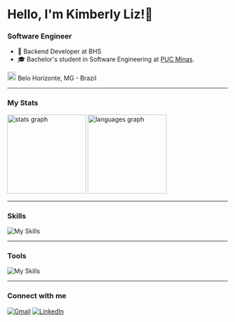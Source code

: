 # Hello, I'm Kimberly Liz!👋

### Software Engineer

- 💼 Backend Developer at BHS
- 🎓 Bachelor's student in Software Engineering at [PUC Minas](https://www.pucminas.br/unidade/praca-da-liberdade/ensino/graduacao/Paginas/Engenharia-de-Software.aspx).

<img src="https://i.imgur.com/iaD74Rp.png" width="20" height="20" > Belo Horizonte, MG - Brazil

_____

### My Stats 

<div>
  <img src="https://github-readme-stats.vercel.app/api?username=kspencerl&show_icons=true&count_private=true&theme=codeSTACKr&hide_border=true&order=1"  height="180em" alt="stats graph"  />
  <img src="https://github-readme-stats.vercel.app/api/top-langs?username=kspencerl&locale=en&hide_title=false&layout=compact&card_width=320&langs_count=6&theme=codeSTACKr&hide_border=true&order=2"  height="180em" alt="languages graph"  /> 
  </div>

_____

### Skills

![My Skills](https://skillicons.dev/icons?i=java,spring,python,nodejs,flutter,js,c)

_____

### Tools

![My Skills](https://skillicons.dev/icons?i=git,docker,aws,postgres,postman,vscode,figma)

___
### Connect with me
<div align="left">
  <a href = "mailto:kimberlylizsl@gmail.com"><img src="https://img.shields.io/badge/Gmail-D14836?style=for-the-badge&logo=gmail&logoColor=white" target="_blank" title="Gmail" alt="Gmail" ></a>
  <a href="https://www.linkedin.com/in/kimberly-lourenco/" target="_blank"><img src="https://img.shields.io/badge/-LinkedIn-%230077B5?style=for-the-badge&logo=linkedin&logoColor=white" target="_blank" title="LinkedIn" alt="LinkedIn" ></a>
</div>
